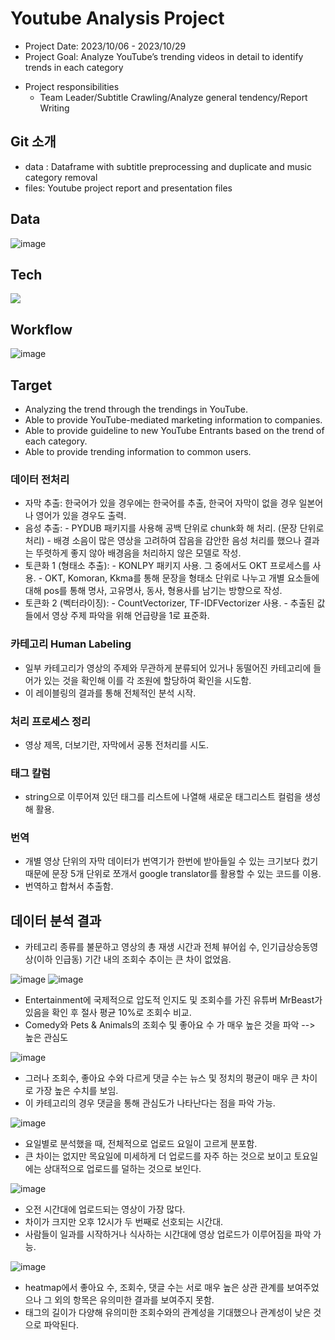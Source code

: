 # Youtube Analysis Project
* Project Date: 2023/10/06 - 2023/10/29
* Project Goal: Analyze YouTube’s trending videos in detail to identify trends in each category
- Project responsibilities
    - Team Leader/Subtitle Crawling/Analyze general tendency/Report Writing

## Git 소개
- data : Dataframe with subtitle preprocessing and duplicate and music category removal
- files: Youtube project report and presentation files

## Data
![image](https://github.com/syl0702/yt_pjt/assets/140361641/a9f84eb1-ff6a-4d6f-8bf9-58620d79523c)


## Tech
<img src= "https://img.shields.io/badge/Python-3776AB?style=for-the-badge&logo=python&logoColor=white">

## Workflow
![image](https://github.com/syl0702/yt_pjt/assets/140361641/67764c60-70e2-47ed-97fc-18d3f6e1b413)

## Target
- Analyzing the trend through the trendings in YouTube.
- Able to provide YouTube-mediated marketing information to companies.
- Able to provide guideline to new YouTube Entrants based on the trend of each category.
- Able to provide trending information to common users.

### 데이터 전처리
- 자막 추출: 한국어가 있을 경우에는 한국어를 추출, 한국어 자막이 없을 경우 일본어나 영어가 있을 경우도 출력.
- 음성 추출:
      - PYDUB 패키지를 사용해 공백 단위로 chunk화 해 처리. (문장 단위로 처리)
      - 배경 소음이 많은 영상을 고려하여 잡음을 감안한 음성 처리를 했으나 결과는 뚜렷하게 좋지 않아 배경음을 처리하지 않은 모델로 작성.
- 토큰화 1 (형태소 추출):
      - KONLPY 패키지 사용. 그 중에서도 OKT 프로세스를 사용.
      - OKT, Komoran, Kkma를 통해 문장을 형태소 단위로 나누고 개별 요소들에 대해 pos를 통해 명사, 고유명사, 동사, 형용사를 남기는 방향으로 작성.
- 토큰화 2 (벡터라이징):
      - CountVectorizer, TF-IDFVectorizer 사용.
      - 추출된 값들에서 영상 주제 파악을 위해 언급량을 1로 표준화.

### 카테고리 Human Labeling
- 일부 카테고리가 영상의 주제와 무관하게 분류되어 있거나 동떨어진 카테고리에 들어가 있는 것을 확인해 이를 각 조원에 할당하여 확인을 시도함.
- 이 레이블링의 결과를 통해 전체적인 분석 시작.

### 처리 프로세스 정리
- 영상 제목, 더보기란, 자막에서 공통 전처리를 시도.

### 태그 칼럼
- string으로 이루어져 있던 태그를 리스트에 나열해 새로운 태그리스트 컬럼을 생성해 활용.

### 번역
- 개별 영상 단위의 자막 데이터가 번역기가 한번에 받아들일 수 있는 크기보다 컸기 때문에 문장 5개 단위로 쪼개서 google translator를 활용할 수 있는 코드를 이용.
- 번역하고 합쳐서 추출함.

## 데이터 분석 결과
- 카테고리 종류를 불문하고 영상의 총 재생 시간과 전체 뷰어쉽 수, 인기급상승동영상(이하 인급동) 기간 내의 조회수 추이는 큰 차이 없었음.

![image](https://github.com/syl0702/yt_pjt/assets/140361641/3af1209e-e3bd-4bae-9069-e059c7551dc2)
![image](https://github.com/syl0702/yt_pjt/assets/140361641/56b29dc7-2117-422d-ac2d-06433c4176d7)

- Entertainment에 국제적으로 압도적 인지도 및 조회수를 가진 유튜버 MrBeast가 있음을 확인 후 절사 평균 10%로 조회수 비교.
- Comedy와 Pets & Animals의 조회수 및 좋아요 수 가 매우 높은 것을 파악 --> 높은 관심도

![image](https://github.com/syl0702/yt_pjt/assets/140361641/f86e6826-62be-4346-85bd-af8c24756201)
- 그러나 조회수, 좋아요 수와 다르게 댓글 수는 뉴스 및 정치의 평균이 매우 큰 차이로 가장 높은 수치를 보임.
- 이 카테고리의 경우 댓글을 통해 관심도가 나타난다는 점을 파악 가능.

![image](https://github.com/syl0702/yt_pjt/assets/140361641/666ea63f-f0db-4290-b2d7-983f103ae642)
- 요일별로 분석했을 때, 전체적으로 업로드 요일이 고르게 분포함.
- 큰 차이는 없지만 목요일에 미세하게 더 업로드를 자주 하는 것으로 보이고 토요일에는 상대적으로 업로드를 덜하는 것으로 보인다.

![image](https://github.com/syl0702/yt_pjt/assets/140361641/d405320a-a3e0-4469-8e72-0a6497270a53)
- 오전 시간대에 업로드되는 영상이 가장 많다.
- 차이가 크지만 오후 12시가 두 번째로 선호되는 시간대.
- 사람들이 일과를 시작하거나 식사하는 시간대에 영상 업로드가 이루어짐을 파악 가능.

![image](https://github.com/syl0702/yt_pjt/assets/140361641/85a3d4ca-d818-4715-8bc1-95c002557ee1)
- heatmap에서 좋아요 수, 조회수, 댓글 수는 서로 매우 높은 상관 관계를 보여주었으나 그 외의 항목은 유의미한 결과를 보여주지 못함.
- 태그의 길이가 다양해 유의미한 조회수와의 관계성을 기대했으나 관계성이 낮은 것으로 파악된다.



